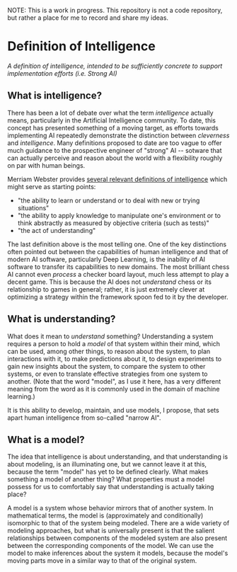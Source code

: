 NOTE: This is a work in progress. This repository is not a code repository, but rather a place for me to record and share my ideas.

# Definition of Intelligence
*A definition of intelligence, intended to be sufficiently concrete to support implementation efforts (i.e. Strong AI)*

## What is intelligence?

There has been a lot of debate over what the term *intelligence* actually means, particularly in the Artificial Intelligence community. To date, this concept has presented something of a moving target, as efforts towards implementing AI repeatedly demonstrate the distinction between *cleverness* and *intelligence*. Many definitions proposed to date are too vague to offer much guidance to the prospective engineer of "strong" AI -- sotware that can actually perceive and reason about the world with a flexibility roughly on par with human beings.

Merriam Webster provides [several relevant definitions of intelligence](https://www.merriam-webster.com/dictionary/intelligence) which might serve as starting points:

* "the ability to learn or understand or to deal with new or trying situations"
* "the ability to apply knowledge to manipulate one's environment or to think abstractly as measured by objective criteria (such as tests)"
* "the act of understanding"

The last definition above is the most telling one. One of the key distinctions often pointed out between the capabilities of human intelligence and that of modern AI software, particularly Deep Learning, is the inability of AI software to transfer its capabilities to new domains. The most brilliant chess AI cannot even *process* a checker board layout, much less attempt to play a decent game. This is because the AI does not *understand* chess or its relationship to games in general; rather, it is just extremely clever at optimizing a strategy within the framework spoon fed to it by the developer.

## What is understanding?

What does it mean to *understand* something? Understanding a system requires a person to hold a *model* of that system within their mind, which can be used, among other things, to reason about the system, to plan interactions with it, to make predictions about it, to design experiments to gain new insights about the system, to compare the system to other systems, or even to translate effective strategies from one system to another. (Note that the word "model", as I use it here, has a very different meaning from the word as it is commonly used in the domain of machine learning.)

It is this ability to develop, maintain, and use models, I propose, that sets apart human intelligence from so-called "narrow AI".

## What is a model?

The idea that intelligence is about understanding, and that understanding is about modeling, is an illuminating one, but we cannot leave it at this, because the term "model" has yet to be defined clearly. What makes something a model of another thing? What properties must a model possess for us to comfortably say that understanding is actually taking place?

A model is a system whose behavior mirrors that of another system. In mathematical terms, the model is (approximately and conditionally) isomorphic to that of the system being modeled. There are a wide variety of modeling approaches, but what is universally present is that the salient relationships between components of the modeled system are also present between the corresponding components of the model. We can use the model to make inferences about the system it models, because the model's moving parts move in a similar way to that of the original system.
